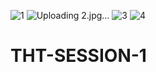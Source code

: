 ![1](https://user-images.githubusercontent.com/69150010/129852476-c05259e3-e844-4202-abab-325f0804bcf9.jpg)
![Uploading 2.jpg…]()
![3](https://user-images.githubusercontent.com/69150010/129852490-5d3ffe44-7653-45dc-bdd2-6e000a5655ef.jpg)
![4](https://user-images.githubusercontent.com/69150010/129852494-23f687be-e5fe-423d-8cd6-4cf343a0a892.jpg)
# THT-SESSION-1
